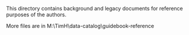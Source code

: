 This directory contains background and legacy documents for reference purposes of the authors.

More files are in M:\TimH\data-catalog\guidebook-reference
